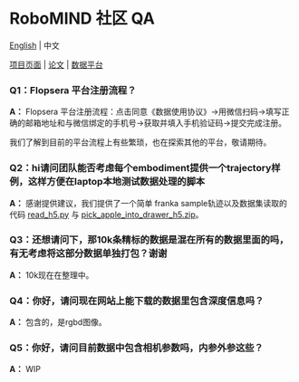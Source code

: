# RoboMIND 社区 QA

[English](./CommunityQA.md) | 中文

[项目页面](https://x-humanoid-robomind.github.io/) | [论文](https://arxiv.org/abs/2412.13877) | [数据平台](http://open.flopsera.com/flopsera-open/data-details/RoboMIND)

### Q1：Flopsera 平台注册流程？
**A：** Flopsera 平台注册流程：点击同意《数据使用协议》→用微信扫码→填写正确的邮箱地址和与微信绑定的手机号→获取并填入手机验证码→提交完成注册。

我们了解到目前的平台流程上有些繁琐，也在探索其他的平台，敬请期待。

### Q2：hi请问团队能否考虑每个embodiment提供一个trajectory样例，这样方便在laptop本地测试数据处理的脚本
**A：** 感谢提供建议，我们提供了一个简单 franka sample轨迹以及数据集读取的代码 [read_h5.py](https://github.com/x-humanoid-robomind/x-humanoid-robomind.github.io/blob/main/static/read_h5.py) 与 [pick_apple_into_drawer_h5.zip](https://drive.google.com/file/d/1EC26fwhftw-9h_HJ5ohqxf4kcEJe_ZzH/view?usp=sharing)。

### Q3：还想请问下，那10k条精标的数据是混在所有的数据里面的吗，有无考虑将这部分数据单独打包？谢谢
**A：** 10k现在在整理中。

### Q4：你好，请问现在网站上能下载的数据里包含深度信息吗？
**A：** 包含的，是rgbd图像。

### Q5：你好，请问目前数据中包含相机参数吗，内参外参这些？
**A：** WIP
